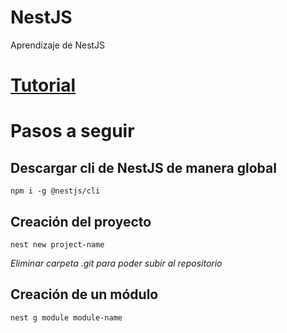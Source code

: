 # NestJS
Aprendizaje de NestJS

# [Tutorial](https://youtu.be/GHTA143_b-s)

# Pasos a seguir
## Descargar cli de NestJS de manera global
```
npm i -g @nestjs/cli
```

## Creación del proyecto
```
nest new project-name
```
_Eliminar carpeta .git para poder subir al repositorio_

## Creación de un módulo
```
nest g module module-name
```